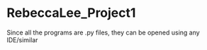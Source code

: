 # RebeccaLee_Project1
Since all the programs are .py files, they can be opened using any IDE/similar
